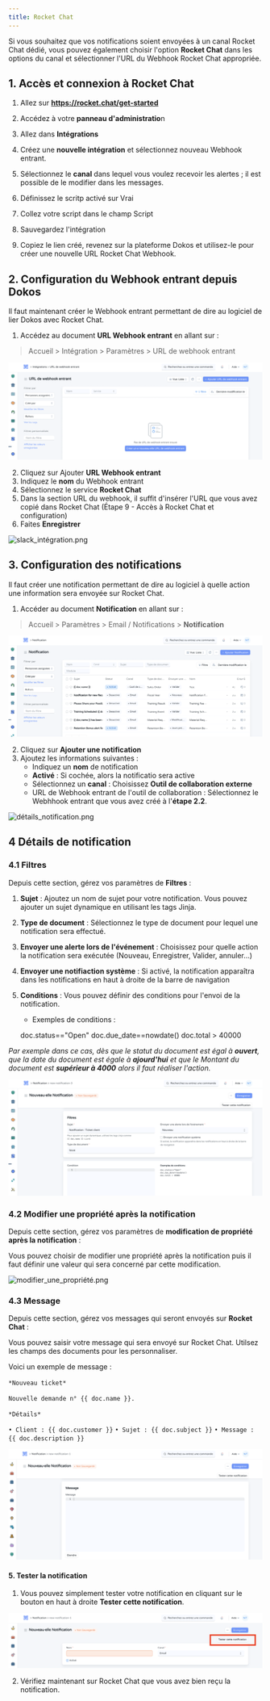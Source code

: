 ```yaml
---
title: Rocket Chat
---
```


Si vous souhaitez que vos notifications soient envoyées à un canal Rocket Chat dédié, vous pouvez également choisir l'option **Rocket Chat** dans les options du canal et sélectionner l'URL du Webhook Rocket Chat appropriée.

## 1. Accès et connexion à Rocket Chat

1. Allez sur **<a href="https://rocket.chat/get-started" target="_blank">https://rocket.chat/get-started</a>**

2. Accédez à votre **panneau d'administratio**n
3. Allez dans **Intégrations**
4. Créez une **nouvelle intégration** et sélectionnez nouveau Webhook entrant.
5. Sélectionnez le **canal** dans lequel vous voulez recevoir les alertes ; il est possible de le modifier dans les messages.
6. Définissez le scritp activé sur Vrai 
7. Collez votre script dans le champ Script
8. Sauvegardez l'intégration
9. Copiez le lien créé, revenez sur la plateforme Dokos et utilisez-le pour créer une nouvelle URL Rocket Chat Webhook.

## 2. Configuration du Webhook entrant depuis Dokos

Il faut maintenant créer le Webhook entrant permettant de dire au logiciel de lier Dokos avec Rocket Chat. 

1. Accédez au document **URL Webhook entrant** en allant sur :

> Accueil > Intégration > Paramètres > URL de webhook entrant

![liste_webhook.png](/content/integrations/google-chat/liste_webhook.png)

2. Cliquez sur Ajouter **URL Webhook entrant**
3. Indiquez le **nom** du Webhook entrant
4. Sélectionnez le service **Rocket Chat**
5. Dans la section URL du webhook, il suffit d'insérer l'URL que vous avez copié dans Rocket Chat (Étape 9 - Accès à Rocket Chat et configuration)
6. Faites **Enregistrer**

![slack_intégration.png](/content/integrations/slack/slack_intégration.png)

## 3. Configuration des notifications

Il faut créer une notification permettant de dire au logiciel à quelle action une information sera envoyée sur Rocket Chat.

1. Accéder au document **Notification** en allant sur :

> Accueil > Paramètres > Email / Notifications > **Notification**

![liste_notification.png](/content/integrations/google-chat/liste_notification.png)

2. Cliquez sur **Ajouter une notification**
3. Ajoutez les informations suivantes :
	- Indiquez un **nom** de notification
	- **Activé** : Si cochée, alors la notificatio sera active
	- Sélectionnez un **canal** : Choisissez **Outil de collaboration externe**
	- URL de Webhook entrant de l'outil de collaboration : Sélectionnez le Webhhook entrant que vous avez créé à l'**étape 2.2**.

![détails_notification.png](/content/integrations/google-chat/détails_notification.png)

## 4 Détails de notification

### 4.1 Filtres

Depuis cette section, gérez vos paramètres de **Filtres** :

1. **Sujet** : Ajoutez un nom de sujet pour votre notification. Vous pouvez ajouter un sujet dynamique en utilisant les tags Jinja.
2. **Type de document** : Sélectionnez le type de document pour lequel une notification sera effectué.
3. **Envoyer une alerte lors de l'événement** : Choisissez pour quelle action la notification sera exécutée (Nouveau, Enregistrer, Valider, annuler...)
4. **Envoyer une notifiaction système** : Si activé, la notification apparaîtra dans les notifications en haut à droite de la barre de navigation
5. **Conditions** : Vous pouvez définir des conditions pour l'envoi de la notification. 

	- Exemples de conditions : 

	doc.status=="Open"
	doc.due_date==nowdate()
	doc.total > 40000 

*Par exemple dans ce cas, dès que le statut du document est égal à **ouvert**, que la date du document est égale à **ajourd'hui** et que le Montant du document est **supérieur à 4000** alors il faut réaliser l'action.*

![filtres_notification.png](/content/integrations/google-chat/filtres_notification.png)

### 4.2 Modifier une propriété après la notification

Depuis cette section, gérez vos paramètres de **modification de propriété après la notification** :

Vous pouvez choisir de modifier une propriété après la notification puis il faut définir une valeur qui sera concerné par cette modification.

![modifier_une_propriété.png](/content/integrations/google-chat/modifier_une_propriété.png)

### 4.3 Message

Depuis cette section, gérez vos messages qui seront envoyés sur **Rocket Chat** :

Vous pouvez saisir votre message qui sera envoyé sur Rocket Chat. Utilsez les champs des documents pour les personnaliser.

Voici un exemple de message :

`*Nouveau ticket*`

`Nouvelle demande n° {{ doc.name }}.`

`*Détails*`

`• Client : {{ doc.customer }}`
`• Sujet : {{ doc.subject }}`
`• Message : {{ doc.description }}`

![message_notification.png](/content/integrations/google-chat/message_notification.png)

#### 5. Tester la notification

1. Vous pouvez simplement tester votre notification en cliquant sur le bouton en haut à droite **Tester cette notification**.

![tester_notification.png](/content/integrations/google-chat/tester_notification.png)

2. Vérifiez maintenant sur Rocket Chat que vous avez bien reçu la notification.
